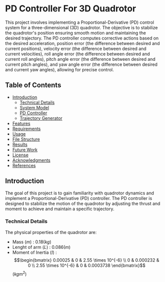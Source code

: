 # PD Controller For 3D Quadrotor
This project involves implementing a Proportional-Derivative (PD) control system for a three-dimensional (3D) quadrotor. The objective is to stabilize the quadrotor's position ensuring smooth motion and maintaining the desired trajectory. The PD controller computes corrective actions based on the desired acceleration, position error (the difference between desired and current positions), velocity error (the difference between desired and current velocities), roll angle error (the difference between desired and current roll angles), pitch angle error (the difference between desired and current pitch angles), and yaw angle error (the difference between desired and current yaw angles), allowing for precise control.

## Table of Contents
- [Introduction](#introduction)
   - [Technical Details](#technical-details)
   - [System Model](#system-model)
   - [PD Controller](#pd-controller)
   - [Trajectory Generator](#trajectory-generator)
- [Features](#features)
- [Requirements](#requirements)
- [Usage](#usage)
- [File Structure](#file-structure)
- [Results](#results)
- [Future Work](#future-work)
- [License](#license)
- [Acknowledgments](#acknowledgments)
- [References](#references)

## Introduction

The goal of this project is to gain familiarity with quadrotor dynamics and implement a Proportional-Derivative (PD) controller. The PD controller is designed to stabilize the motion of the quadrotor by adjusting the thrust and moment to achieve and maintain a specific trajectory.

### Technical Details  

The physical properties of the quadrotor are:
- Mass ($m$) : 0.18($kg$)
- Lenght of arm ($L$) : 0.086($m$)
- Moment of Inertia ($I$) : $$\begin{bmatrix} 0.00025 & 0 & 2.55 \times 10^{-6} \\ 0 & 0.000232 & 0 \\ 2.55 \times 10^{-6} & 0 & 0.0003738 \end{bmatrix}$$ ($kgm^2$)
